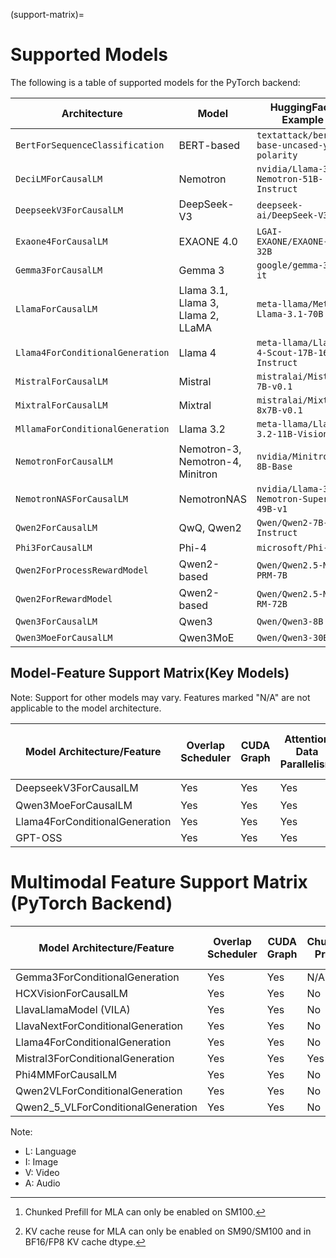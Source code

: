(support-matrix)=
# Supported Models

The following is a table of supported models for the PyTorch backend:

| Architecture                         | Model                              | HuggingFace Example                          |
| ------------------------------------ | ---------------------------------- | -------------------------------------------- |
| `BertForSequenceClassification`      | BERT-based                         | `textattack/bert-base-uncased-yelp-polarity` |
| `DeciLMForCausalLM`                  | Nemotron                           | `nvidia/Llama-3_1-Nemotron-51B-Instruct`     |
| `DeepseekV3ForCausalLM`              | DeepSeek-V3                        | `deepseek-ai/DeepSeek-V3`                    |
| `Exaone4ForCausalLM`                 | EXAONE 4.0                         | `LGAI-EXAONE/EXAONE-4.0-32B`                 |
| `Gemma3ForCausalLM`                  | Gemma 3                            | `google/gemma-3-1b-it`                       |
| `LlamaForCausalLM`                   | Llama 3.1, Llama 3, Llama 2, LLaMA | `meta-llama/Meta-Llama-3.1-70B`              |
| `Llama4ForConditionalGeneration`     | Llama 4                            | `meta-llama/Llama-4-Scout-17B-16E-Instruct`  |
| `MistralForCausalLM`                 | Mistral                            | `mistralai/Mistral-7B-v0.1`                  |
| `MixtralForCausalLM`                 | Mixtral                            | `mistralai/Mixtral-8x7B-v0.1`                |
| `MllamaForConditionalGeneration`     | Llama 3.2                          | `meta-llama/Llama-3.2-11B-Vision`            |
| `NemotronForCausalLM`                | Nemotron-3, Nemotron-4, Minitron   | `nvidia/Minitron-8B-Base`                    |
| `NemotronNASForCausalLM`             | NemotronNAS                        | `nvidia/Llama-3_3-Nemotron-Super-49B-v1`     |
| `Qwen2ForCausalLM`                   | QwQ, Qwen2                         | `Qwen/Qwen2-7B-Instruct`                     |
| `Phi3ForCausalLM`                    | Phi-4                              | `microsoft/Phi-4`                            |
| `Qwen2ForProcessRewardModel`         | Qwen2-based                        | `Qwen/Qwen2.5-Math-PRM-7B`                   |
| `Qwen2ForRewardModel`                | Qwen2-based                        | `Qwen/Qwen2.5-Math-RM-72B`                   |
| `Qwen3ForCausalLM`                   | Qwen3                              | `Qwen/Qwen3-8B`                              |
| `Qwen3MoeForCausalLM`                | Qwen3MoE                           | `Qwen/Qwen3-30B-A3B`                         |



## Model-Feature Support Matrix(Key Models)

Note: Support for other models may vary. Features marked "N/A" are not applicable to the model architecture.

| Model Architecture/Feature     | Overlap Scheduler | CUDA Graph | Attention Data Parallelism | Disaggregated Serving | Chunked Prefill | MTP | EAGLE-3(One Model Engine) | EAGLE-3(Two Model Engine) | Torch Sampler | TLLM C++ Sampler | KV Cache Reuse | Sliding Window Attention | Logits Post Processor | Guided Decoding |
| ------------------------------ | ----------------- | ---------- | -------------------------- | --------------------- | --------------- | --- | ------------------------- | ------------------------- | ------------- | ---------------- | -------------- | ------------------------ | --------------------- | --------------- |
| DeepseekV3ForCausalLM          | Yes               | Yes        | Yes                        | Yes                   | Yes [^1]        | Yes | No                        | No                        | Yes           | Yes              | Yes [^2]       | N/A                      | Yes                   | Yes             |
| Qwen3MoeForCausalLM            | Yes               | Yes        | Yes                        | Yes                   | Yes             | No  | Yes                       | Yes                       | Yes           | Yes              | Yes            | N/A                      | Yes                   | Yes             |
| Llama4ForConditionalGeneration | Yes               | Yes        | Yes                        | Yes                   | Yes             | No  | Yes                       | Yes                       | Yes           | Yes              | Untested       | N/A                      | Yes                   | Yes             |
| GPT-OSS                        | Yes               | Yes        | Yes                        | Yes                   | No              | No  | Yes                       | No                        | Yes           | Yes              | No             | N/A                      | Yes                   | Yes             |

[^1]: Chunked Prefill for MLA can only be enabled on SM100.
[^2]: KV cache reuse for MLA can only be enabled on SM90/SM100 and in BF16/FP8 KV cache dtype.


# Multimodal Feature Support Matrix (PyTorch Backend)

| Model Architecture/Feature         | Overlap Scheduler | CUDA Graph | Chunked Prefill | Torch Sampler | TLLM C++ Sampler | KV Cache Reuse | Logits Post Processor | EPD Disaggregated Serving | Modality |
| ---------------------------------- | ----------------- | ---------- | --------------- | ------------- | ---------------- | -------------- | --------------------- | ------------------------- | -------- |
| Gemma3ForConditionalGeneration     | Yes               | Yes        | N/A             | Yes           | Yes              | N/A            | Yes                   | No                        | L + I    |
| HCXVisionForCausalLM               | Yes               | Yes        | No              | Yes           | Yes              | No             | Yes                   | No                        | L + I    |
| LlavaLlamaModel (VILA)             | Yes               | Yes        | No              | Yes           | Yes              | No             | Yes                   | No                        | L + I + V |
| LlavaNextForConditionalGeneration  | Yes               | Yes        | No              | Yes           | Yes              | No             | Yes                   | No                        | L + I    |
| Llama4ForConditionalGeneration     | Yes               | Yes        | No              | Yes           | Yes              | No             | Yes                   | No                        | L + I    |
| Mistral3ForConditionalGeneration   | Yes               | Yes        | Yes             | Yes           | Yes              | Yes            | Yes                   | No                        | L + I    |
| Phi4MMForCausalLM                  | Yes               | Yes        | No              | Yes           | Yes              | No             | Yes                   | No                        | L + I + A |
| Qwen2VLForConditionalGeneration    | Yes               | Yes        | No              | Yes           | Yes              | Yes            | Yes                   | No                        | L + I + V |
| Qwen2_5_VLForConditionalGeneration | Yes               | Yes        | No              | Yes           | Yes              | Yes            | Yes                   | No                        | L + I + V |

Note:
- L: Language
- I: Image
- V: Video
- A: Audio
